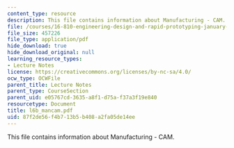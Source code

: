 ```yaml
---
content_type: resource
description: This file contains information about Manufacturing - CAM.
file: /courses/16-810-engineering-design-and-rapid-prototyping-january-iap-2007/87f2de56f4b713b5b408a2fa05de14ee_l6b_mancam.pdf
file_size: 457226
file_type: application/pdf
hide_download: true
hide_download_original: null
learning_resource_types:
- Lecture Notes
license: https://creativecommons.org/licenses/by-nc-sa/4.0/
ocw_type: OCWFile
parent_title: Lecture Notes
parent_type: CourseSection
parent_uid: e05767cd-3635-a8f1-d75a-f37a3f19e840
resourcetype: Document
title: l6b_mancam.pdf
uid: 87f2de56-f4b7-13b5-b408-a2fa05de14ee
---
```

This file contains information about Manufacturing - CAM.